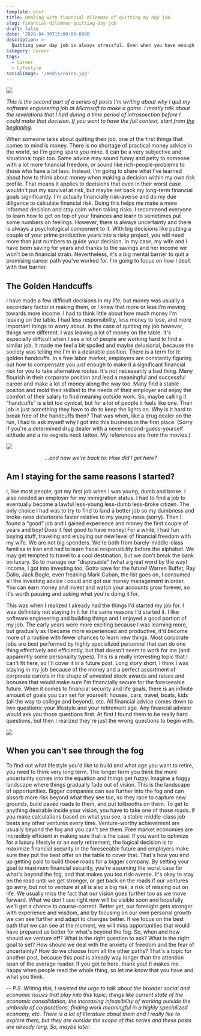 ```yaml
---
template: post
title: Dealing with financial dilemmas of quitting my day job
slug: financial-dilemmas-quitting-day-job
draft: false
date: '2020-04-30T15:00:00-0800'
description: >-
  Quitting your day job is always stressful. Even when you have enough savings, it's a big risk on your time and career. You feel like you're leaving a lot of money on the table. Some call it The Golden Handcuffs. I had to change my mindset about money and career before I could break free of the handcuffs.
category: Career
tags:
  - Career
  - Lifestyle
socialImage: '/media/coins.jpg'
---
```

![](/media/coins.jpg)

*This is the second part of a series of posts I'm writing about why I quit my software engineering job at Microsoft to make a game. I mostly talk about the revelations that I had during a time period of introspection before I could make that decision. If you want to have the full context, start from [the beginning](/why-I-quit-my-job).*

When someone talks about quitting their job, one of the first things that comes to mind is money. There is no shortage of practical money advice in the world, so I'm going spare you mine. It can be a very subjective and situational topic too. Same advice may sound funny and petty to someone with a lot more financial freedom, or sound like rich-people-problems to those who have a lot less. Instead, I'm going to share what I've learned about how to think about money when making a decision within my own risk profile. That means it applies to decisions that even in their worst case wouldn't put my survival at risk, but maybe set back my long-term financial goals significantly. I'm actually financially risk-averse and do my due diligence to calculate financial risk. Doing this helps me make a more informed decision and stay calm when taking risks. I recommend everyone to learn how to get on top of your finances and learn to sometimes put some numbers on feelings. However, there is always uncertainty and there is always a psychological component to it. With big decisions like putting a couple of your prime productive years into a risky project, you will need more than just numbers to guide your decision. In my case, my wife and I have been saving for years and thanks to the savings and her income we won't be in financial strain. Nevertheless, it's a big mental barrier to quit a promising career path you've worked for. I'm going to focus on how I dealt with that barrier.

## The Golden Handcuffs
I have made a few difficult decisions in my life, but money was usually a secondary factor in making them, or I knew that more or less I'm moving towards more income. I had to think little about how much money I'm leaving on the table. I had less responsibility, less money to lose, and more important things to worry about. In the case of quitting my job however, things were different. I was leaving a lot of money on the table. It's especially difficult when I see a lot of people are working hard to find a similar job. It made me feel a bit spoiled and maybe delusional, because the society was telling me I'm in a desirable position. There is a term for it: golden handcuffs. In a free labor market, employers are constantly figuring out how to compensate you just enough to make it a significant financial risk for you to take alternative routes. It's not necessarily a bad thing. Many flourish in their corporate position and lead a meaningful and successful career and make a lot of money along the way too. Many find a stable positon and mold their skillset to the needs of their employer and enjoy the comfort of their salary to find meaning outside work. So, maybe calling it “handcuffs” is a bit too cynical, but for a lot of people it feels like one. Their job is just something they have to do to keep the lights on. Why is it hard to break free of the handcuffs then? That was when, like a drug dealer on the run, I had to ask myself why I got into this business in the first place. (Sorry if you're a determined drug dealer with a never-second-guess-yourself attitude and a no-regrets neck tattoo. My references are from the movies.)

![](/media/how-did-i-get-here.jpg)
*<div style="text-align: center;">...and now we're back to: How did I get here?</div>*

## Am I staying for the same reasons I started?
I, like most people, got my first job when I was young, dumb and broke. I also needed an employer for my immigration status. I had to find a job to eventually become a lawful less-young less-dumb less-broke citizen. The only choice I had was to try to find to land a better job so my dumbness and broke-ness deteriorate faster relative to my young-ness (sorry). Then I found a “good” job and I gained experience and money the first couple of years and boy! Does it feel good to have money! For a while, I had fun buying stuff, traveling and enjoying our new level of financial freedom with my wife. We are not big spenders. We're both from barely-middle-class families in Iran and had to learn fiscal responsibility before the alphabet. We may get tempted to travel to a cool destination, but we don't break the bank on luxury. So to manage our "disposable” (what a great word by the way) income, I got into investing too. Gotta save for the future! Warren Buffet, Ray Dalio, Jack Bogle, even freaking Mark Cuban, the list goes on, I consumed all the investing advice I could and got our money management in order. You can earn money and invest and watch your accounts grow forever, so it's worth pausing and asking what you're doing it for.

This was when I realized I already had the things I'd started my job for. I was definitely not staying in it for the same reasons I'd started it. I like software engineering and building things and I enjoyed a good portion of my job. The early years were more exciting because I was learning more, but gradually as I became more experienced and productive, it'd become more of a routine with fewer chances to learn new things. Most corporate jobs are best performed by highly specialized personnel that can do one thing effectively and efficiently, but that doesn't seem to work for me (and apparently some personality types). This is a really interesting topic that I can't fit here, so I'll cover it in a future post. Long story short, I think I was staying in my job because of the money and a perfect assortment of corporate carrots in the shape of unvested stock awards and raises and bonuses that would make sure I'm financially secure for the foreseeable future. When it comes to financial security and life goals, there is an infinite amount of goals you can set for yourself; houses, cars, travel, boats, kids (all the way to college and beyond), etc. All financial advice comes down to two questions: your lifestyle and your retirement age. Any financial advisor would ask you those questions first. At first I found them to be really hard questions, but then I realized they're just the wrong questions to begin with.

![](/media/foggy-road.jpg)

## When you can't see through the fog
To find out what lifestyle you'd like to build and what age you want to retire, you need to think very long term. The longer term you think the more uncertainty comes into the equation and things get fuzzy. Imagine a foggy landscape where things gradually fade out of vision. This is the landscape of opportunities. Bigger companies can see further into the fog and can absorb more risk beyond what they see too, so they race to capture new grounds, build paved roads to them, and put tollbooths on them. To get to anything desirable inside your vision, you have to take one of those roads. If you make calculations based on what you see, a stable middle-class job beats any other ventures every time. Venture-worthy achievement are usually beyond the fog and you can't see them. Free market economies are incredibly efficient in making sure that is the case. If you want to optimize for a luxury lifestyle or an early retirement, the logical decision is to maximize financial security in the foreseeable future and employers make sure they put the best offer on the table to cover that. That's how you end up getting paid to build those roads for a bigger company. By setting your goal to maximum financial security, you're assuming the worst case for what's beyond the fog, and that makes you too risk-averse. It's okay to stay on the road until we get stronger, or get back on the roads if our ventures go awry, but not to venture at all is also a big risk; a risk of missing out on life. We usually miss the fact that our vision goes further too as we move forward. What we don't see right now will be visible soon and hopefully we'll get a chance to course-correct. Better yet, our foresight gets stronger with experience and wisdom, and by focusing on our own personal growth we can see further and adapt to changes better. If we focus on the best path that we can see at the moment, we will miss opportunities that would have prepared us better for what's beyond the fog. So, when and how should we venture off? What is the right question to ask? What is the right goal to set? How should we deal with the anxiety of freedom and the fear of uncertainty? How do we choose from all the other paths? That's a topic for another post, because this post is already way longer than the attention span of the average reader. If you got to here, thank you! It makes me happy when people read the whole thing, so let me know that you have and what you think.

--
*P.S. Writing this, I resisted the urge to talk about the broader social and economic issues that play into this topic; things like current state of the economic consolidation, the increasing infeasibility of working outside the umbrella of corporations, finding work meaningful in a highly specialized economy, etc. There is a lot of literature about them and I really like to explore them, but they are outside the scope of this series and these posts are already long. So, maybe later.*